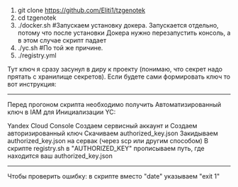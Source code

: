 1. git clone https://github.com/Eliti1/tzgenotek  
2. cd tzgenotek  
3. ./docker.sh #Запускаем установку докера. Запускается отдельно, потому что после установки Докера нужно перезапустить консоль, а в этом случае скрипт падает
4. ./yc.sh #По той же причине.
5. ./registry.yml

Тут ключ я сразу засунул в диру к проекту (понимаю, что секрет надо прятать с хранилище секретов). Если будете сами формировать ключ то вот инструкция:
_______________________________________________________________________________________________________________________________________________________________________
Перед прогоном скрипта необходимо получить Автоматизированный ключ в IAM для Инициализации YC:

Yandex Cloud Console
Создаем сервисный аккаунт и Создаем авторизированный ключ
Скачиваем authorized_key.json
Закидываем authorized_key.json на сервак (через scp или другим способом)
В скрипте registry.sh в "AUTHORIZED_KEY" прописываем путь, где находится ваш authorized_key.json
_________________________________________________________________________________________________________________________________________________________________________
Чтобы проверить ошибку: в скрипте
вместо "date" указываем "exit 1"
